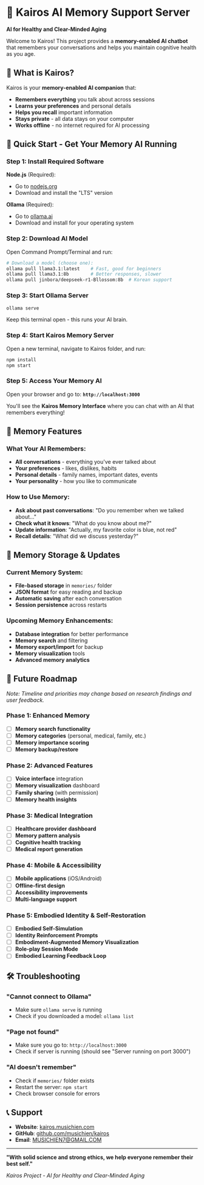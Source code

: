 # 🌟 Kairos AI Memory Support Server

**AI for Healthy and Clear-Minded Aging**

Welcome to Kairos! This project provides a **memory-enabled AI chatbot** that remembers your conversations and helps you maintain cognitive health as you age.

## 🧠 What is Kairos?

Kairos is your **memory-enabled AI companion** that:
- **Remembers everything** you talk about across sessions
- **Learns your preferences** and personal details
- **Helps you recall** important information
- **Stays private** - all data stays on your computer
- **Works offline** - no internet required for AI processing

## 🎯 Quick Start - Get Your Memory AI Running

### Step 1: Install Required Software

**Node.js** (Required):
- Go to [nodejs.org](https://nodejs.org/)
- Download and install the "LTS" version

**Ollama** (Required):
- Go to [ollama.ai](https://ollama.ai/)
- Download and install for your operating system

### Step 2: Download AI Model

Open Command Prompt/Terminal and run:
```bash
# Download a model (choose one):
ollama pull llama3.1:latest    # Fast, good for beginners
ollama pull llama3.1:8b        # Better responses, slower
ollama pull jinbora/deepseek-r1-Bllossom:8b  # Korean support
```

### Step 3: Start Ollama Server

```bash
ollama serve
```
Keep this terminal open - this runs your AI brain.

### Step 4: Start Kairos Memory Server

Open a new terminal, navigate to Kairos folder, and run:
```bash
npm install
npm start
```

### Step 5: Access Your Memory AI

Open your browser and go to:
**`http://localhost:3000`**

You'll see the **Kairos Memory Interface** where you can chat with an AI that remembers everything!

## 🧠 Memory Features

### What Your AI Remembers:
- **All conversations** - everything you've ever talked about
- **Your preferences** - likes, dislikes, habits
- **Personal details** - family names, important dates, events
- **Your personality** - how you like to communicate

### How to Use Memory:
- **Ask about past conversations**: "Do you remember when we talked about..."
- **Check what it knows**: "What do you know about me?"
- **Update information**: "Actually, my favorite color is blue, not red"
- **Recall details**: "What did we discuss yesterday?"

## 🔧 Memory Storage & Updates

### Current Memory System:
- **File-based storage** in `memories/` folder
- **JSON format** for easy reading and backup
- **Automatic saving** after each conversation
- **Session persistence** across restarts

### Upcoming Memory Enhancements:
- **Database integration** for better performance
- **Memory search** and filtering
- **Memory export/import** for backup
- **Memory visualization** tools
- **Advanced memory analytics**

## 🚀 Future Roadmap

*Note: Timeline and priorities may change based on research findings and user feedback.*

### Phase 1: Enhanced Memory
- [ ] **Memory search functionality**
- [ ] **Memory categories** (personal, medical, family, etc.)
- [ ] **Memory importance scoring**
- [ ] **Memory backup/restore**

### Phase 2: Advanced Features
- [ ] **Voice interface** integration
- [ ] **Memory visualization** dashboard
- [ ] **Family sharing** (with permission)
- [ ] **Memory health insights**

### Phase 3: Medical Integration
- [ ] **Healthcare provider dashboard**
- [ ] **Memory pattern analysis**
- [ ] **Cognitive health tracking**
- [ ] **Medical report generation**

### Phase 4: Mobile & Accessibility
- [ ] **Mobile applications** (iOS/Android)
- [ ] **Offline-first design**
- [ ] **Accessibility improvements**
- [ ] **Multi-language support**

### Phase 5: Embodied Identity & Self-Restoration
- [ ] **Embodied Self-Simulation**
- [ ] **Identity Reinforcement Prompts**
- [ ] **Embodiment-Augmented Memory Visualization**
- [ ] **Role-play Session Mode**
- [ ] **Embodied Learning Feedback Loop**

## 🛠️ Troubleshooting

### "Cannot connect to Ollama"
- Make sure `ollama serve` is running
- Check if you downloaded a model: `ollama list`

### "Page not found"
- Make sure you go to: `http://localhost:3000`
- Check if server is running (should see "Server running on port 3000")

### "AI doesn't remember"
- Check if `memories/` folder exists
- Restart the server: `npm start`
- Check browser console for errors

## 📞 Support

- **Website**: [kairos.musichien.com](https://kairos.musichien.com/)
- **GitHub**: [github.com/musichien/kairos](https://github.com/musichien/kairos)
- **Email**: MUSICHIEN7@GMAIL.COM

---

**"With solid science and strong ethics, we help everyone remember their best self."**

*Kairos Project - AI for Healthy and Clear-Minded Aging* 
